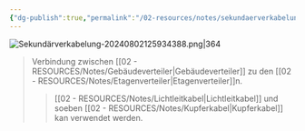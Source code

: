 ```yaml
---
{"dg-publish":true,"permalink":"/02-resources/notes/sekundaerverkabelung/","tags":["netzwerk/kabel","GFN/LF03"],"noteIcon":"","updated":"2024-08-16T18:33:56.715+02:00"}
---
```


![Sekundärverkabelung-20240802125934388.png|364](/img/user/02%20-%20RESOURCES/Files/IMG/Sekund%C3%A4rverkabelung-20240802125934388.png)
>Verbindung zwischen [[02 - RESOURCES/Notes/Gebäudeverteiler\|Gebäudeverteiler]] zu den [[02 - RESOURCES/Notes/Etagenverteiler\|Etagenverteiler]]n.
>>[[02 - RESOURCES/Notes/Lichtleitkabel\|Lichtleitkabel]] und soeben [[02 - RESOURCES/Notes/Kupferkabel\|Kupferkabel]] kan verwendet werden.